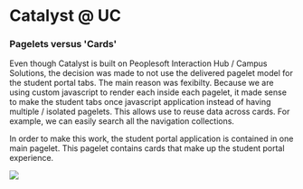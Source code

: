 # Catalyst @ UC

### Pagelets versus 'Cards'
Even though Catalyst is built on Peoplesoft Interaction Hub / Campus Solutions, the decision was made to not use the delivered pagelet model for the student portal tabs.  The main reason was fexibilty.  Because we are using custom javascript to render each inside each pagelet, it made sense to make the student tabs once javascript application instead of having multiple / isolated pagelets.  This allows use to reuse data across cards.  For example, we can easily search all the navigation collections.

In order to make this work, the student portal application is contained in one main pagelet.  This pagelet contains cards that make up the student portal experience. 

![]({{site.baseurl}}//screen1.png)